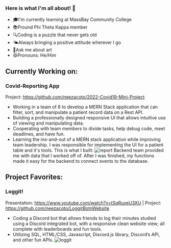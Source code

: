 ### Here is what I'm all about! 👋

- 🎓I'm currently learning at MassBay Community College
- 📚Pround Phi Theta Kappa member
- 🔍Coding is a puzzle that never gets old
- 🌤️Always bringing a positive attitude wherever I go
- 🎨Ask me about art
- 😄Pronouns: He/Him
## Currently Working on:
### Covid-Reporting App
Project: https://github.com/neezacoto/2022-Covid19-Mini-Project
- Working in a team of 8 to develop a MERN Stack application that can filter, sort, and manipulate a patient
record data on a Rest API.
- Building a professionally designed responsive UI that allows intuitive use of viewing and manipulating
data.
- Cooperating with team members to divide tasks, help debug code, meet deadlines, and have fun.
- Learning the ins-and-out of a MERN stack application while improving team leadership.
I was responsible for implementing the UI for a patient table and it's tools. This is what I built:
![report](https://cdn.discordapp.com/attachments/150452553681862656/948801211019165736/covid-19_reporting_app.gif)
Backend team provided me with data that I worked off of. After I was finished, my functions made it easy for the backend to connect events to the database.

## Project Favorites:
### Loggit!
Presentation: https://www.youtube.com/watch?v=tSqRuyeU3XU | 
Project: https://github.com/neezacoto/LoggitBotnWebsite
- Coding a Discord bot that allows friends to log their minutes studied using a Discord integrated bot, with a
responsive clean website view; all complete with leaderboards and fun tools.
- Utilizing SQL, HTML/CSS, Javascript, Discord.js library, Discord’s API, and other fun APIs.
![loggit](https://cdn.discordapp.com/attachments/835258180648829010/948795328251961416/loggit_collage.png)


